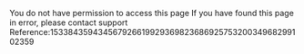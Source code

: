 You do not have permission to access this page If you have found this page in error, please contact support Reference:15338435943456792661992936982368692575320034968299102359